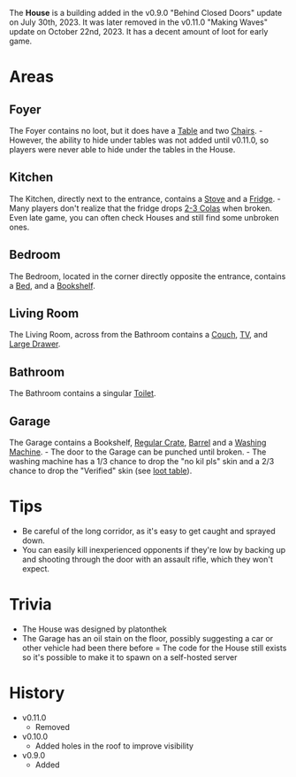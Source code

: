 <Removed />

The **House** is a building added in the v0.9.0 "Behind Closed Doors" update on July 30th, 2023. It was later removed in the v0.11.0 "Making Waves" update on October 22nd, 2023. It has a decent amount of loot for early game.

# Areas

## Foyer

The Foyer contains no loot, but it does have a [Table](/obstacles/table) and two [Chairs](/obstacles/chair). - However, the ability to hide under tables was not added until v0.11.0, so players were never able to hide under the tables in the House.

## Kitchen

The Kitchen, directly next to the entrance, contains a [Stove](/obstacles/stove) and a [Fridge](/obstacles/fridge). - Many players don't realize that the fridge drops [2-3 Colas](/loot#fridge) when broken. Even late game, you can often check Houses and still find some unbroken ones.

## Bedroom

The Bedroom, located in the corner directly opposite the entrance, contains a [Bed](/obstacles/bed), and a [Bookshelf](/obstacles/bookshelf).

## Living Room

The Living Room, across from the Bathroom contains a [Couch](/obstacles/couch), [TV](/obstacles/tv), and [Large Drawer](/obstacles/large_drawer).

## Bathroom

The Bathroom contains a singular [Toilet](/obstacles/toilet).

## Garage

The Garage contains a Bookshelf, [Regular Crate](/obstacles/regular_crate), [Barrel](/obstacles/barrel) and a [Washing Machine](/obstacles/washing_machine). - The door to the Garage can be punched until broken. - The washing machine has a 1/3 chance to drop the "no kil pls" skin and a 2/3 chance to drop the "Verified" skin (see [loot table](/loot#washing_machine)).

# Tips

- Be careful of the long corridor, as it's easy to get caught and sprayed down.
- You can easily kill inexperienced opponents if they're low by backing up and shooting through the door with an assault rifle, which they won't expect.

# Trivia

- The House was designed by platonthek
- The Garage has an oil stain on the floor, possibly suggesting a car or other vehicle had been there before
  = The code for the House still exists so it's possible to make it to spawn on a self-hosted server

# History

- v0.11.0
  - Removed
- v0.10.0
  - Added holes in the roof to improve visibility
- v0.9.0
  - Added
